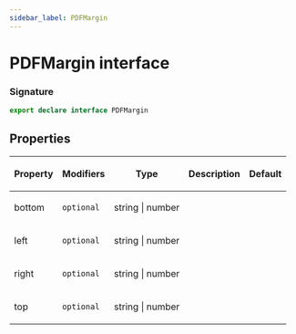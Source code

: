 ```yaml
---
sidebar_label: PDFMargin
---
```


# PDFMargin interface

### Signature

```typescript
export declare interface PDFMargin
```

## Properties

<table><thead><tr><th>

Property

</th><th>

Modifiers

</th><th>

Type

</th><th>

Description

</th><th>

Default

</th></tr></thead>
<tbody><tr><td>

<span id="bottom">bottom</span>

</td><td>

`optional`

</td><td>

string \| number

</td><td>

</td><td>

</td></tr>
<tr><td>

<span id="left">left</span>

</td><td>

`optional`

</td><td>

string \| number

</td><td>

</td><td>

</td></tr>
<tr><td>

<span id="right">right</span>

</td><td>

`optional`

</td><td>

string \| number

</td><td>

</td><td>

</td></tr>
<tr><td>

<span id="top">top</span>

</td><td>

`optional`

</td><td>

string \| number

</td><td>

</td><td>

</td></tr>
</tbody></table>
